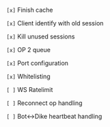 `[x]` Finish cache

`[x]` Client identify with old session

`[x]` Kill unused sessions

`[x]` OP 2 queue

`[x]` Port configuration

`[x]` Whitelisting

`[ ]` WS Ratelimit

`[ ]` Reconnect op handling

`[ ]` Bot<->Dike heartbeat handling